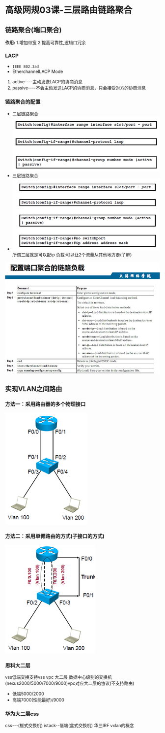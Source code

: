 # 高级网规03课-三层路由链路聚合
## 链路聚合(端口聚合)
**作用:**
1.增加带宽
2.提高可靠性,逻辑口冗余
### LACP
- `IEEE 802.3ad`
- EtherchannelLACP Mode
1. active----主动发送LACP的协商消息
2. passive----不会主动发送LACP的协商消息，只会接受对方的协商消息

### 链路聚合的配置
- 二层链路聚合
![](img/2019-08-01-16-50-01.png)
- 三层链路聚合
- ![](img/2019-08-01-16-55-00.png)
  所谓三层就是可以配ip
负载:可以让2个流量从其他地方走(了解)


![](img/2019-08-01-17-01-44.png)
## 实现VLAN之间路由
### 方法一：采用路由器的多个物理接口
![](img/2019-07-31-21-14-42.png)
### 方法二：采用单臂路由的方式(子接口的方式)
![](img/2019-07-31-21-47-58.png)
### 思科大二层
 vss低端交换支持vss
 vpc
 大二层
 数据中心级别的交换机(nexus2000/5000/7000/9000)vpc对应大二层的协议(不支持路由)
 
 - 低端5000/2000
 - 高端7000(性能最好)/9000
### 华为大二层css
css---(框式交换机)
istack--低端(盒式交换机)
华三IRF
vxlan的概念